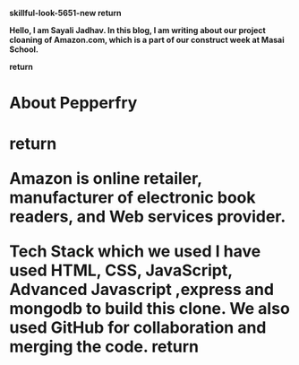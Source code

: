 <b>skillful-look-5651-new<b>  return 
  

<p>Hello, I am Sayali Jadhav. In this blog, I am writing about our project cloaning of Amazon.com, which is a part of our construct week at Masai School.<p>  return
  

<h1>About Pepperfry<h1>  return
  
Amazon is online retailer, manufacturer of electronic book readers, and Web services provider.

Tech Stack which we used
I have used HTML, CSS, JavaScript, Advanced Javascript ,express and mongodb to build this clone. We also used GitHub for collaboration and merging the code.  return
